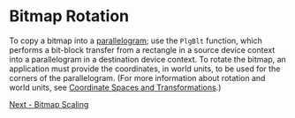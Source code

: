 <!-- https://docs.microsoft.com/en-us/windows/win32/gdi/bitmap-rotation -->

# Bitmap Rotation
To copy a bitmap into a [parallelogram](https://en.wikipedia.org/wiki/Parallelogram); use the `PlgBlt` function, which performs a bit-block transfer from a rectangle in a source device context into a parallelogram in a destination device context. To rotate the bitmap, an application must provide the coordinates, in world units, to be used for the corners of the parallelogram. (For more information about rotation and world units, see [Coordinate Spaces and Transformations](../../coordinate-spaces-and-transformations/readme.md).)

<!-- END -->

[Next - Bitmap Scaling](./bitmap-scaling.md)
